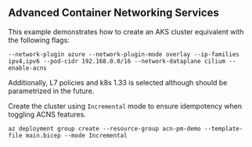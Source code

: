 ## Advanced Container Networking Services

This example demonstrates how to create an AKS cluster equivalent with the following flags:

`--network-plugin azure --network-plugin-mode overlay --ip-families ipv4,ipv6 --pod-cidr 192.168.0.0/16 --network-dataplane cilium --enable-acns`

Additionally, L7 policies and k8s 1.33 is selected although should be parametrized in the future.

Create the cluster using `Incremental` mode to ensure idempotency when toggling ACNS features.

```
az deployment group create --resource-group acn-pm-demo --template-file main.bicep --mode Incremental
```
